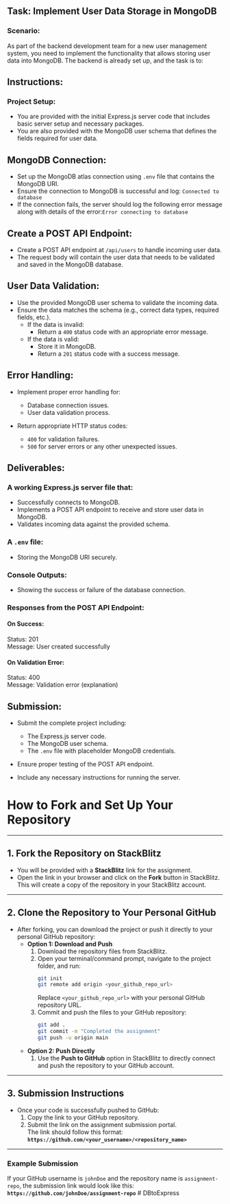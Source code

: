 ## Task: Implement User Data Storage in MongoDB

### Scenario:

As part of the backend development team for a new user management system, you need to implement the functionality that allows storing user data into MongoDB. The backend is already set up, and the task is to:

## Instructions:

### Project Setup:

- You are provided with the initial Express.js server code that includes basic server setup and necessary packages.
- You are also provided with the MongoDB user schema that defines the fields required for user data.

## MongoDB Connection:

- Set up the MongoDB atlas connection using `.env` file that contains the MongoDB URI.
- Ensure the connection to MongoDB is successful and log:
  `Connected to database`
- If the connection fails, the server should log the following error message along with details of the error:`Error connecting to database`

## Create a POST API Endpoint:

- Create a POST API endpoint at `/api/users` to handle incoming user data.
- The request body will contain the user data that needs to be validated and saved in the MongoDB database.

## User Data Validation:

- Use the provided MongoDB user schema to validate the incoming data.
- Ensure the data matches the schema (e.g., correct data types, required fields, etc.).
  - If the data is invalid:
    - Return a `400` status code with an appropriate error message.
  - If the data is valid:
    - Store it in MongoDB.
    - Return a `201` status code with a success message.

## Error Handling:

- Implement proper error handling for:
  - Database connection issues.
  - User data validation process.

- Return appropriate HTTP status codes:
  - `400` for validation failures.
  - `500` for server errors or any other unexpected issues.

## Deliverables:

### A working Express.js server file that:
- Successfully connects to MongoDB.
- Implements a POST API endpoint to receive and store user data in MongoDB.
- Validates incoming data against the provided schema.

### A `.env` file:
- Storing the MongoDB URI securely.

### Console Outputs:
- Showing the success or failure of the database connection.

### Responses from the POST API Endpoint:

#### On Success:
Status: 201  
Message: User created successfully  

#### On Validation Error:  
Status: 400  
Message: Validation error (explanation)  

## Submission:

- Submit the complete project including:
  - The Express.js server code.
  - The MongoDB user schema.
  - The `.env` file with placeholder MongoDB credentials.

- Ensure proper testing of the POST API endpoint.

- Include any necessary instructions for running the server.



# **How to Fork and Set Up Your Repository**

---

## **1. Fork the Repository on StackBlitz**

- You will be provided with a **StackBlitz** link for the assignment.
- Open the link in your browser and click on the **Fork** button in StackBlitz.  
  This will create a copy of the repository in your StackBlitz account.

---

## **2. Clone the Repository to Your Personal GitHub**

- After forking, you can download the project or push it directly to your personal GitHub repository:
  - **Option 1: Download and Push**
    1. Download the repository files from StackBlitz.
    2. Open your terminal/command prompt, navigate to the project folder, and run:
       ```bash
       git init
       git remote add origin <your_github_repo_url>
       ```
       Replace `<your_github_repo_url>` with your personal GitHub repository URL.
    3. Commit and push the files to your GitHub repository:
       ```bash
       git add .
       git commit -m "Completed the assignment"
       git push -u origin main
       ```
  - **Option 2: Push Directly**
    1. Use the **Push to GitHub** option in StackBlitz to directly connect and push the repository to your GitHub account.

---

## **3. Submission Instructions**

- Once your code is successfully pushed to GitHub:
  1. Copy the link to your GitHub repository.
  2. Submit the link on the assignment submission portal.  
     The link should follow this format:  
     **`https://github.com/<your_username>/<repository_name>`**

---

### **Example Submission**

If your GitHub username is `johnDoe` and the repository name is `assignment-repo`, the submission link would look like this:  
**`https://github.com/johnDoe/assignment-repo`**
#   D B t o E x p r e s s  
 
